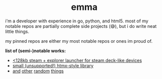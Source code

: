 <h1 align="center">
  <span>emma</span>
</h1>

i'm a developer with experience in go, python, and html5. most of my notable repos are partially complete side projects (:sweat_smile:), but i do write neat little things.

<!-- "current projects" my ass :trolley:
**current projects:** i get bored sometimes, so i hop between projects. here's the ones currently in my cycle
 - voicetraining_toolbox, a webapp that provides the tools you need to voice train
 - steamwebapi-ts, an implementation of valve's web api in typescript.
-->

my pinned repos are either my most notable repos or ones im proud of.

**list of (semi-)notable works:**

- [<128kb steam + explorer launcher for steam deck-like devices](https://github.com/overestimate/tiny-steam-big-picture-launcher)
- [small (unsupported!) htmx-style library](https://github.com/overestimate/fetchy-loader)
- [and](https://github.com/overestimate/twitter-to-bluesky) [other](https://github.com/overestimate/gd-save-tools) [random](https://github.com/overestimate/cs2utils) [things](https://gist.github.com/overestimate/9e3cbf86c69045419a19a739c7bd7f81)
